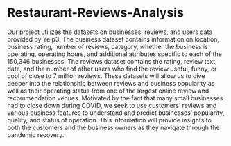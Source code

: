 # Restaurant-Reviews-Analysis

Our project utilizes the datasets on businesses, reviews, and users data provided by Yelp3. The business dataset contains information on location, business rating, number of reviews, category, whether the business is operating, operating hours, and additional attributes specific to each of the 150,346 businesses. The reviews dataset contains the rating, review text, date, and the number of other users who find the review useful, funny, or cool of close to 7 million reviews. These datasets will allow us to dive deeper into the relationship between reviews and business popularity as well as their operating status from one of the largest online review and recommendation venues. Motivated by the fact that many small businesses had to close down during COVID, we seek to use customers’ reviews and various business features to understand and predict businesses’ popularity, quality, and status of operation. This information will provide insights to both the customers and the business owners as they navigate through the pandemic recovery.
